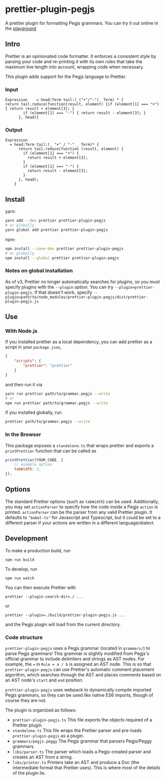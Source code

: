 # prettier-plugin-pegjs

A prettier plugin for formatting Pegjs grammars. You can try it out online in the [playground](https://siefkenj.github.io/prettier-pegjs-playground/)

## Intro

Prettier is an opinionated code formatter. It enforces a consistent style by parsing your code and re-printing it with its own rules that take the maximum line length into account, wrapping code when necessary.

This plugin adds support for the Pegjs language to Prettier.

### Input

```
Expression    = head:Term tail:(_("+"/"-")_ Term) * {
return tail.reduce(function(result, element) {if (element[1] === "+") { return result + element[3]; }
        if (element[1] === "-") { return result - element[3]; }
      }, head)}
```

### Output

```
Expression
  = head:Term tail:(_ "+" / "-" _ Term)* {
      return tail.reduce(function (result, element) {
        if (element[1] === "+") {
          return result + element[3];
        }
        if (element[1] === "-") {
          return result - element[3];
        }
      }, head);
    }
```

## Install

yarn:

```bash
yarn add --dev prettier prettier-plugin-pegjs
# or globally
yarn global add prettier prettier-plugin-pegjs
```

npm:

```bash
npm install --save-dev prettier prettier-plugin-pegjs
# or globally
npm install --global prettier prettier-plugin-pegjs
```

### Notes on global installation

As of v3, Prettier no longer automatically searches for plugins, so you must specify plugins
with the `--plugin` option. You can try `--plugin=prettier-plugin-pegjs`. If that doesn't work,
specify `--plugin=path/to/node_modules/prettier-plugin-pegjs/dist/prettier-plugin-pegjs.js`

## Use

### With Node.js

If you installed prettier as a local dependency, you can add prettier as a
script in your `package.json`,

```json
{
    "scripts": {
        "prettier": "prettier"
    }
}
```

and then run it via

```bash
yarn run prettier path/to/grammar.pegjs --write
# or
npm run prettier path/to/grammar.pegjs --write
```

If you installed globally, run

```bash
prettier path/to/grammar.pegjs --write
```

### In the Browser

This package exposes a `standalone.ts` that wraps prettier and exports a
`printPrettier` function that can be called as

```js
printPrettier(YOUR_CODE, {
    // example option
    tabWidth: 2,
});
```

## Options

The standard Prettier options (such as `tabWidth`) can be used. Additionally,
you may set `actionParser` to specify how the code inside a Pegjs `action` is
printed. `actionParser` can be the parser from any valid Prettier plugin.
It defaults to `"babel-ts"` for Javascript and Typescript, but it could be set
to a different parser if your actions are written in a different language/dialect.

## Development

To make a production build, run

```
npm run build
```

To develop, run

```
npm run watch
```

You can then execute Prettier with

```
prettier --plugin-search-dir=./ ...
```

or

```
prettier --plugin=./build/prettier-plugin-pegjs.js ...
```

and the Pegjs plugin will load from the current directory.

### Code structure

`prettier-plugin-pegjs` uses a Pegjs grammar (located in `grammars/`)
to parse Pegjs grammars! This grammar is slightly modified from Pegjs's
official grammar to include delimiters and strings as AST nodes.
For example, the `=` in `Rule = a / b` is assigned an AST node.
This is so that `prettier-plugin-pegjs` can use Prettier's automatic
comment placement algorithm, which searches through the AST and places comments
based on an AST node's `start` and `end` position.

`prettier-plugin-pegjs` uses webpack to dynamically compile imported
Pegjs grammars, so they can be used _like_ native ES6 imports, though
of course they are not.

The plugin is organized as follows:

-   `prettier-plugin-pegjs.ts` This file exports the objects required of a
    Prettier plugin.
-   `standalone.ts` This file wraps the Prettier parser and pre-loads
    `prettier-plugin-pegjs` as a plugin.
-   `grammars/pegjs.peggy` The Pegjs grammar that parsers Pegjs/Peggy grammars.
-   `libs/parser.ts` The parser which loads a Pegjs-created parser and creates
    an AST from a string.
-   `libs/printer.ts` Printers take an AST and produce a Doc (the intermediate
    format that Prettier uses). This is where most of the details of the plugin lie.
